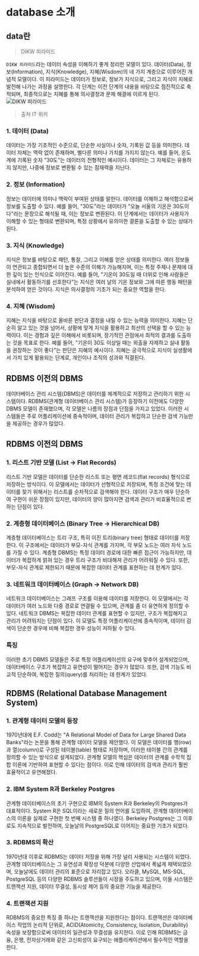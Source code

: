# database 소개

## data란
> DIKW 피라미드

`DIKW 피라미드`라는 데이터 속성을 이해하기 좋게 정리한 모델이 있다. 데이터(Data), 정보(Information), 지식(Knowledge), 지혜(Wisdom)의 네 가지 계층으로 이루어진 개념적 모델이다. 이 피라미드는 데이터가 정보로, 정보가 지식으로, 그리고 지식이 지혜로 발전해 나가는 과정을 설명한다. 각 단계는 이전 단계의 내용을 바탕으로 점진적으로 축적되며, 최종적으로는 지혜를 통해 의사결정과 문제 해결에 이르게 된다.
![DIKW 피라미드](https://itwiki.kr/images/e/e4/DIKW_%ED%94%BC%EB%9D%BC%EB%AF%B8%EB%93%9C.png)
> 출처 IT 위키
### 1. 데이터 (Data)

데이터는 가장 기초적인 수준으로, 단순한 사실이나 숫자, 기록된 값 등을 의미한다. 데이터 자체는 맥락 없이 존재하며, 별다른 의미나 가치를 가지지 않는다. 예를 들어, 온도계에 기록된 숫자 "30도"는 데이터의 전형적인 예시이다. 데이터는 그 자체로는 유용하지 않지만, 나중에 정보로 변환될 수 있는 잠재력을 지닌다.

### 2. 정보 (Information)

정보는 데이터에 의미나 맥락이 부여된 상태를 말한다. 데이터를 이해하고 해석함으로써 정보를 도출할 수 있다. 예를 들어, "30도"라는 데이터가 "오늘 서울의 기온은 30도이다"라는 문장으로 해석될 때, 이는 정보로 변환된다. 이 단계에서는 데이터가 사용자가 이해할 수 있는 형태로 변환되며, 특정 상황에서 유의미한 결론을 도출할 수 있는 상태가 된다.

### 3. 지식 (Knowledge)

지식은 정보를 바탕으로 패턴, 통찰, 그리고 이해를 얻은 상태를 의미한다. 여러 정보들이 연관되고 종합되면서 더 높은 수준의 이해가 가능해지며, 이는 특정 주제나 문제에 대한 깊이 있는 인식으로 이어진다. 예를 들어, "기온이 30도일 때 더위로 인해 사람들은 실내에서 활동하기를 선호한다"는 지식은 여러 날의 기온 정보와 그에 따른 행동 패턴을 분석하여 얻은 것이다. 지식은 의사결정의 기초가 되는 중요한 역할을 한다.

### 4. 지혜 (Wisdom)

지혜는 지식을 바탕으로 올바른 판단과 결정을 내릴 수 있는 능력을 의미한다. 지혜는 단순히 알고 있는 것을 넘어서, 상황에 맞게 지식을 활용하고 최선의 선택을 할 수 있는 능력이다. 이는 경험과 깊은 이해에서 비롯되며, 장기적인 관점에서 최적의 결과를 도출하는 것을 목표로 한다. 예를 들어, "기온이 30도 이상일 때는 외출을 자제하고 실내 활동을 권장하는 것이 좋다"는 판단은 지혜의 예시이다. 지혜는 궁극적으로 지식이 실생활에서 가치 있게 활용되는 단계로, 개인이나 조직의 성과와 직결된다.


## RDBMS 이전의 DBMS

데이터베이스 관리 시스템(DBMS)은 데이터를 체계적으로 저장하고 관리하기 위한 시스템이다. RDBMS(관계형 데이터베이스 관리 시스템)가 등장하기 이전에도 다양한 DBMS 모델이 존재했으며, 각 모델은 나름의 장점과 단점을 가지고 있었다. 이러한 시스템들은 주로 어플리케이션에 종속적이며, 데이터 관리가 복잡하고 단순한 검색 기능만을 제공하는 경우가 많았다.

## RDBMS 이전의 DBMS

### 1. 리스트 기반 모델 (List -> Flat Records)

리스트 기반 모델은 데이터를 단순한 리스트 또는 평면 레코드(flat records) 형식으로 저장하는 방식이다. 이 모델에서는 데이터가 선형적으로 저장되며, 특정 조건에 맞는 데이터를 찾기 위해서는 리스트를 순차적으로 검색해야 한다. 데이터 구조가 매우 단순하여 구현이 쉬운 장점이 있지만, 데이터의 양이 많아지면 검색과 관리가 비효율적으로 변하는 단점이 있다.

### 2. 계층형 데이터베이스 (Binary Tree -> Hierarchical DB)

계층형 데이터베이스는 트리 구조, 특히 이진 트리(binary tree) 형태로 데이터를 저장한다. 이 구조에서는 데이터가 부모-자식 관계를 가지며, 각 부모 노드는 여러 자식 노드를 가질 수 있다. 계층형 DBMS는 특정 데이터 경로에 대한 빠른 접근이 가능하지만, 데이터가 복잡하게 얽혀 있는 경우 트리 구조가 비대해져 관리가 어려워질 수 있다. 또한, 부모-자식 관계로 제한되기 때문에 복잡한 데이터 관계를 표현하는 데 한계가 있다.

### 3. 네트워크 데이터베이스 (Graph -> Network DB)

네트워크 데이터베이스는 그래프 구조를 이용해 데이터를 저장한다. 이 모델에서는 각 데이터가 여러 노드와 다중 경로로 연결될 수 있으며, 관계를 좀 더 유연하게 정의할 수 있다. 네트워크 DBMS는 복잡한 데이터 관계를 표현할 수 있지만, 구조가 복잡해지고 관리가 어려워지는 단점이 있다. 이 모델도 특정 어플리케이션에 종속적이며, 데이터 검색이 단순한 경우에 비해 복잡한 경우 성능이 저하될 수 있다.

### 특징

이러한 초기 DBMS 모델들은 주로 특정 어플리케이션의 요구에 맞추어 설계되었으며, 데이터베이스 구조가 복잡하고 유연성이 떨어지는 경우가 많았다. 또한, 검색 기능도 비교적 단순하여, 복잡한 질의(query)를 처리하는 데 한계가 있었다.

## RDBMS (Relational Database Management System)

### 1. 관계형 데이터 모델의 등장

1970년대에 E.F. Codd는 "A Relational Model of Data for Large Shared Data Banks"라는 논문을 통해 관계형 데이터 모델을 제안했다. 이 모델은 데이터를 행(row)과 열(column)로 구성된 테이블(table) 형태로 저장하며, 이러한 테이블 간의 관계를 정의할 수 있는 방식으로 설계되었다. 관계형 모델의 핵심은 데이터의 관계를 수학적 집합 이론에 기반하여 표현할 수 있다는 점이다. 이로 인해 데이터의 검색과 관리가 훨씬 효율적이고 유연해졌다.

### 2. IBM System R과 Berkeley Postgres

관계형 데이터베이스의 초기 구현으로 IBM의 System R과 Berkeley의 Postgres가 대표적이다. System R은 SQL이라는 새로운 질의 언어를 도입하여, 관계형 데이터베이스의 이론을 실제로 구현한 첫 번째 시스템 중 하나였다. Berkeley Postgres는 그 이후로도 지속적으로 발전하여, 오늘날의 PostgreSQL로 이어지는 중요한 기초가 되었다.

### 3. RDBMS의 확산

1970년대 이후로 RDBMS는 데이터 저장을 위해 가장 널리 사용되는 시스템이 되었다. 관계형 데이터베이스는 그 유연성과 확장성 덕분에 다양한 산업에서 폭넓게 채택되었으며, 오늘날에도 데이터 관리의 표준으로 자리잡고 있다. 오라클, MySQL, MS-SQL, PostgreSQL 등의 다양한 RDBMS 솔루션들이 시장을 주도하고 있으며, 이들 시스템은 트랜잭션 지원, 데이터 무결성, 동시성 제어 등의 중요한 기능을 제공한다.

### 4. 트랜잭션 지원

RDBMS의 중요한 특징 중 하나는 트랜잭션을 지원한다는 점이다. 트랜잭션은 데이터베이스 작업의 논리적 단위로, ACID(Atomicity, Consistency, Isolation, Durability) 속성을 보장함으로써 데이터의 일관성과 무결성을 유지한다. 이로 인해 RDBMS는 금융, 은행, 전자상거래와 같은 고신뢰성이 요구되는 애플리케이션에서 필수적인 역할을 한다.